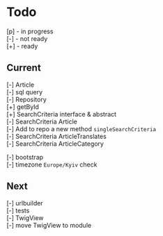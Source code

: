 # Todo

[p] - in progress  
[-] - not ready  
[+] - ready  

## Current

[-] Article  
    [-] sql query  
    [-] Repository  
        [+] getById  
        [+] SearchCriteria interface & abstract  
        [-] SearchCriteria Article  
        [-] Add to repo a new method `singleSearchCriteria`  
        [-] SearchCriteria ArticleTranslates  
        [-] SearchCriteria ArticleCategory  

[-] bootstrap  
    [-] timezone `Europe/Kyiv` check  

## Next

[-] urlbuilder  
[-] tests  
    [-] TwigView  
[-] move TwigView to module  
